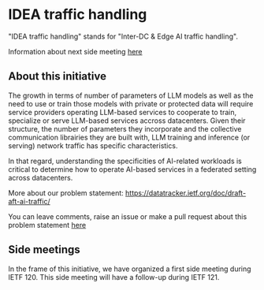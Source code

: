# IDEA traffic handling

"IDEA traffic handling" stands for "Inter-DC &amp; Edge AI traffic handling".

Information about next side meeting [here](side-meetings/IETF-121/README.md)

## About this initiative

The growth in terms of number of parameters of LLM models as well as the need to use or train those models with private or protected data will require service providers operating LLM-based services to cooperate to train, specialize or serve LLM-based services accross datacenters. 
Given their structure, the number of parameters they incorporate and the collective communication librairies they are built with, LLM training and inference (or serving) network traffic has specific characteristics. 

In that regard, understanding the specificities of AI-related workloads is critical to determine how to operate AI-based services in a federated setting across datacenters.

More about our problem statement: https://datatracker.ietf.org/doc/draft-aft-ai-traffic/

You can leave comments, raise an issue or make a pull request about this problem statement [here](drafts/draft-aft-ai-traffic/)

## Side meetings

In the frame of this initiative, we have organized a first side meeting during IETF 120. This side meeting will have a follow-up during IETF 121. 


